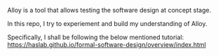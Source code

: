 Alloy is a tool that allows testing the software design at concept stage.

In this repo, I try to experiement and build my understanding of Alloy.

Specifically, I shall be following the below mentioned tutorial:
https://haslab.github.io/formal-software-design/overview/index.html

